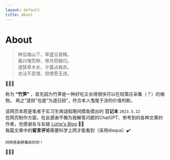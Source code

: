 ```yaml
---
layout: default
title: About
---
```

<h1>About</h1>

> 种豆南山下，草盛豆苗稀。<br>晨兴理荒秽，带月荷锄归。<br>道狭草木长，夕露沾我衣。<br>衣沾不足惜，但使愿无违。

   🎍🎍🎍


称为 **“竹笋”** ，首先因为竹笋是一种好吃又长得很快可以在轻策庄采集（？）的植物。
再之“逐损”也是“为道日损”，符合本人曳尾于涂的价值判断。

该网页本质是笔者于实习生病请假期间摸鱼摸出的 **日记本** ``2023.5.22`` <br> 
在网页制作方面，在此感谢不懈为我解答问题的ChatGPT、参考到的各种文章的作者，也感谢友与友链 [Lizhe's Blog](https://lizhening.github.io/) 🙇‍♀️ <br>
每篇文章中的**留言评论**需要科学上网才能看到（采用disqus）✔️

``同样感谢屏幕前的你！``

🫡🫡🫡